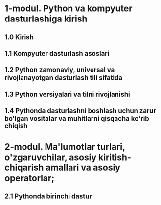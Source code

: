 ﻿# 1-modul. Python va kompyuter dasturlashiga kirish

## 1.0 Kirish

## 1.1 Kompyuter dasturlash asoslari

## 1.2 Python zamonaviy, universal va rivojlanayotgan dasturlash tili sifatida

## 1.3 Python versiyalari va tilni rivojlanishi

## 1.4 Pythonda dasturlashni boshlash uchun zarur bo'lgan vositalar va muhitlarni qisqacha ko'rib chiqish

# 2-modul. Ma'lumotlar turlari, o'zgaruvchilar, asosiy kiritish-chiqarish amallari va asosiy operatorlar;

## 2.1 Pythonda birinchi dastur
